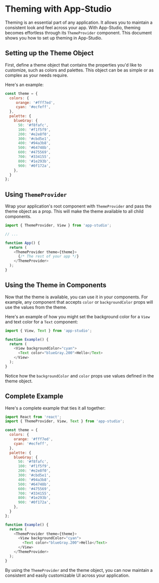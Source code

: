 # Theming with App-Studio

Theming is an essential part of any application. It allows you to maintain a consistent look and feel across your app. With App-Studio, theming becomes effortless through its `ThemeProvider` component. This document shows you how to set up theming in App-Studio.

## Setting up the Theme Object

First, define a theme object that contains the properties you'd like to customize, such as colors and palettes. This object can be as simple or as complex as your needs require.

Here's an example:

```javascript
const theme = {
  colors: {
     orange: '#fff7ed', 
     cyan: '#ecfeff',
  },
  palette: {
    blueGray: {
      50: '#f8fafc',
      100: '#f1f5f9',
      200: '#e2e8f0',
      300: '#cbd5e1',
      400: '#94a3b8',
      500: '#64748b',
      600: '#475569',
      700: '#334155',
      800: '#1e293b',
      900: '#0f172a',
    },
  }
};
```

## Using `ThemeProvider`

Wrap your application's root component with `ThemeProvider` and pass the theme object as a prop. This will make the theme available to all child components.

```javascript
import { ThemeProvider, View } from 'app-studio';

// ...

function App() {
  return (
    <ThemeProvider theme={theme}>
      {/* The rest of your app */}
    </ThemeProvider>
  );
}
```

## Using the Theme in Components

Now that the theme is available, you can use it in your components. For example, any component that accepts `color` or `backgroundColor` props will use the values from the theme.

Here's an example of how you might set the background color for a `View` and text color for a `Text` component:

```javascript
import { View, Text } from 'app-studio';

function Example() {
  return (
    <View backgroundColor="cyan">
      <Text color="blueGray.200">Hello</Text>
    </View>
  );
}
```

Notice how the `backgroundColor` and `color` props use values defined in the theme object.

## Complete Example

Here's a complete example that ties it all together:

```javascript
import React from 'react';
import { ThemeProvider, View, Text } from 'app-studio';

const theme = {
  colors: {
    orange: '#fff7ed',
    cyan: '#ecfeff',
  },
  palette: {
    blueGray: {
      50: '#f8fafc',
      100: '#f1f5f9',
      200: '#e2e8f0',
      300: '#cbd5e1',
      400: '#94a3b8',
      500: '#64748b',
      600: '#475569',
      700: '#334155',
      800: '#1e293b',
      900: '#0f172a',
    },
  }
};

function Example() {
  return (
    <ThemeProvider theme={theme}>
      <View backgroundColor="cyan">
        <Text color="blueGray.200">Hello</Text>
      </View>
    </ThemeProvider>
  );
}
```

By using the `ThemeProvider` and the theme object, you can now maintain a consistent and easily customizable UI across your application.